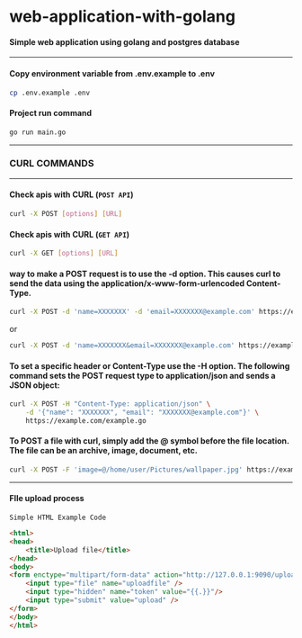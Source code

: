 # web-application-with-golang
#### Simple web application using golang and postgres database 

---
#### Copy environment variable from .env.example to .env
```bash
cp .env.example .env
```

#### Project run command 
```bash
go run main.go
```

---

### CURL COMMANDS

---
#### Check apis with CURL (`POST API`)
```bash
curl -X POST [options] [URL]
```

#### Check apis with CURL (`GET API`)
```bash
curl -X GET [options] [URL]
```


#### way to make a POST request is to use the -d option. This causes curl to send the data using the application/x-www-form-urlencoded Content-Type.
```bash
curl -X POST -d 'name=XXXXXXX' -d 'email=XXXXXXX@example.com' https://example.com/example.go
```

or

```bash
curl -X POST -d 'name=XXXXXXX&email=XXXXXXX@example.com' https://example.com/example.go
```


#### To set a specific header or Content-Type use the -H option. The following command sets the POST request type to application/json and sends a JSON object:
```bash
curl -X POST -H "Content-Type: application/json" \
    -d '{"name": "XXXXXXX", "email": "XXXXXXX@example.com"}' \
    https://example.com/example.go
```

#### To POST a file with curl, simply add the @ symbol before the file location. The file can be an archive, image, document, etc.
```bash
curl -X POST -F 'image=@/home/user/Pictures/wallpaper.jpg' https://example.com/upload.go
```
---

#### FIle upload process
`Simple HTML Example Code`
```html
<html>
<head>
   	<title>Upload file</title>
</head>
<body>
<form enctype="multipart/form-data" action="http://127.0.0.1:9090/upload" method="post">
	<input type="file" name="uploadfile" />
	<input type="hidden" name="token" value="{{.}}"/>
	<input type="submit" value="upload" />
</form>
</body>
</html>
```









